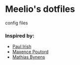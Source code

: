 # Meelio's dotfiles
config files

### Inspired by:
* [Paul Irish](https://github.com/paulirish/dotfiles)
* [Maxence Poutord](https://github.com/maxpou/dotfiles)
* [Mathias Bynens](https://github.com/mathiasbynens/dotfiles)
